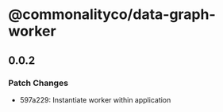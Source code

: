 # @commonalityco/data-graph-worker

## 0.0.2

### Patch Changes

- 597a229: Instantiate worker within application
